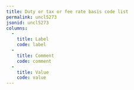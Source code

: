 ```yaml
---
title: Duty or tax or fee rate basis code list
permalink: uncl5273
jsonid: uncl5273
columns:
  - 
    title: Label
    code: label
  - 
    title: Comment
    code: comment
  - 
    title: Value
    code: value
---
```

